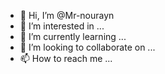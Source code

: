 - 👋 Hi, I’m @Mr-nourayn
- 👀 I’m interested in ...
- 🌱 I’m currently learning ...
- 💞️ I’m looking to collaborate on ...
- 📫 How to reach me ...

<!---
Mr-nourayn/Mr-nourayn is a ✨ special ✨ repository because its `README.md` (this file) appears on your GitHub profile.
You can click the Preview link to take a look at your changes.
--->

